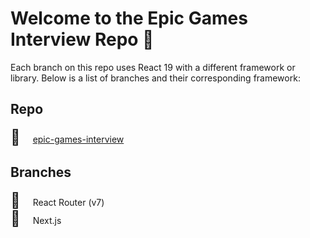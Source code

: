 # Welcome to the Epic Games Interview Repo 🎉

Each branch on this repo uses React 19 with a different framework or library. Below is a list of branches and their corresponding framework:

## Repo

<span style="font-size:1.7em;margin-right:20px">🍒</span>[epic-games-interview](https://github.com/djarekg/epic-games-interview)

## Branches

<div><span style="font-size:1.7em;margin-right:20px">🍬</span>React Router (v7)</div>
<div><span style="font-size:1.7em;margin-right:20px">🍭</span>Next.js</div>
